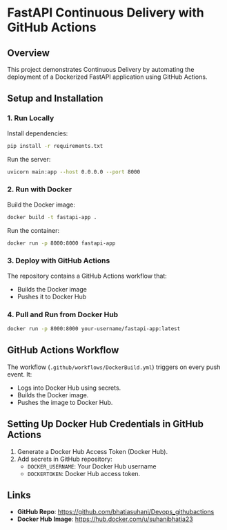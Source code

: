 # FastAPI Continuous Delivery with GitHub Actions

## Overview
This project demonstrates Continuous Delivery by automating the deployment of a Dockerized FastAPI application using GitHub Actions.

## Setup and Installation

### 1. Run Locally
Install dependencies:

```bash
pip install -r requirements.txt
```

Run the server:

```bash
uvicorn main:app --host 0.0.0.0 --port 8000
```

### 2. Run with Docker
Build the Docker image:

```bash
docker build -t fastapi-app .
```

Run the container:

```bash
docker run -p 8000:8000 fastapi-app
```

### 3. Deploy with GitHub Actions
The repository contains a GitHub Actions workflow that:
- Builds the Docker image
- Pushes it to Docker Hub

### 4. Pull and Run from Docker Hub

```bash
docker run -p 8000:8000 your-username/fastapi-app:latest
```

## GitHub Actions Workflow
The workflow (`.github/workflows/DockerBuild.yml`) triggers on every push event. It:
- Logs into Docker Hub using secrets.
- Builds the Docker image.
- Pushes the image to Docker Hub.

## Setting Up Docker Hub Credentials in GitHub Actions
1. Generate a Docker Hub Access Token (Docker Hub).
2. Add secrets in GitHub repository:
   - `DOCKER_USERNAME`: Your Docker Hub username
   - `DOCKERTOKEN`: Docker Hub access token.

## Links
- **GitHub Repo**: https://github.com/bhatiasuhani/Devops_githubactions
- **Docker Hub Image**: https://hub.docker.com/u/suhanibhatia23
